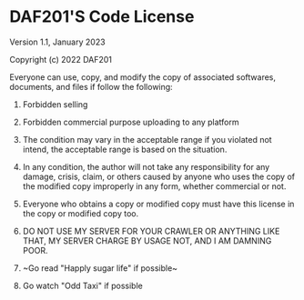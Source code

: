 # DAF201'S Code License

Version 1.1, January 2023

Copyright (c) 2022 DAF201

Everyone can use, copy, and modify the copy of associated softwares, documents, and files if follow the following:

1. Forbidden selling

2. Forbidden commercial purpose uploading to any platform

3. The condition may vary in the acceptable range if you violated not intend, the acceptable range is based on the situation.

4. In any condition, the author will not take any responsibility for any damage, crisis, claim, or others caused by anyone who uses the copy of the modified copy improperly in any form, whether commercial or not.

5. Everyone who obtains a copy or modified copy must have this license in the copy or modified copy too.

6. DO NOT USE MY SERVER FOR YOUR CRAWLER OR ANYTHING LIKE THAT, MY SERVER CHARGE BY USAGE NOT, AND I AM DAMNING POOR.

7. ~Go read "Happly sugar life" if possible~

7. Go watch "Odd Taxi" if possible

